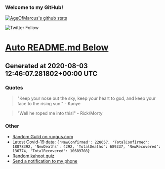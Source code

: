
### Welcome to my GitHub!

[![AgeOfMarcus's github stats](https://github-readme-stats.vercel.app/api?username=AgeOfMarcus)](https://github.com/anuraghazra/github-readme-stats)

![Twitter Follow](https://img.shields.io/twitter/follow/pwned_by_marcus?style=for-the-badge)

# [Auto README.md Below](https://repl.it/@MarcusWeinberger/auto-git-readme)

## Generated at 2020-08-03 12:46:07.281802+00:00 UTC

### Quotes

> "Keep your nose out the sky, keep your heart to god, and keep your face to the rising sun." - Kanye

> "Well he roped me into this!" - Rick/Morty

### Other

* [Random Guild on ruqqus.com](https://ruqqus.com/+itookapicture)
* Latest Covid-19 data: `{'NewConfirmed': 228657, 'TotalConfirmed': 18078392, 'NewDeaths': 4292, 'TotalDeaths': 689337, 'NewRecovered': 136774, 'TotalRecovered': 10689708}`
* [Random kahoot quiz](https://create.kahoot.it/details/star-wars-memes/1e2bab04-cfb2-4010-b129-4e59a901a7a2)
* [Send a notification to my phone](https://maker.ifttt.com/trigger/notification/with/key/ctSGJtddpYuzo1mT-6gmRa?value1=GitHub)
